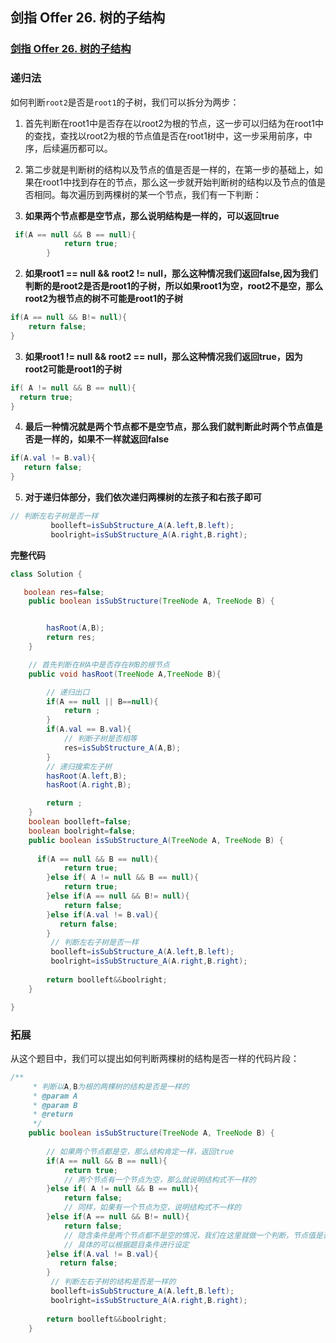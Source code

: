 ## 剑指 Offer 26. 树的子结构

### [剑指 Offer 26. 树的子结构](https://leetcode-cn.com/problems/shu-de-zi-jie-gou-lcof/)

### 递归法

如何判断`root2`是否是`root1`的子树，我们可以拆分为两步：

1. 首先判断在root1中是否存在以root2为根的节点，这一步可以归结为在root1中的查找，查找以root2为根的节点值是否在root1树中，这一步采用前序，中序，后续遍历都可以。
2. 第二步就是判断树的结构以及节点的值是否是一样的，在第一步的基础上，如果在root1中找到存在的节点，那么这一步就开始判断树的结构以及节点的值是否相同。每次遍历到两棵树的某一个节点，我们有一下判断：

1. **如果两个节点都是空节点，那么说明结构是一样的，可以返回true**

~~~ java
 if(A == null && B == null){
            return true;
        }
~~~

2. **如果root1 == null && root2 != null，那么这种情况我们返回false,因为我们判断的是root2是否是root1的子树，所以如果root1为空，root2不是空，那么root2为根节点的树不可能是root1的子树**

~~~ java
if(A == null && B!= null){
    return false;
}
~~~

3. **如果root1 != null && root2 == null，那么这种情况我们返回true，因为root2可能是root1的子树**

~~~ java
if( A != null && B == null){
  return true;
}
~~~

4. **最后一种情况就是两个节点都不是空节点，那么我们就判断此时两个节点值是否是一样的，如果不一样就返回false**

~~~ java
if(A.val != B.val){
   return false;
}
~~~

5. **对于递归体部分，我们依次递归两棵树的左孩子和右孩子即可**

~~~ java
// 判断左右子树是否一样
         boolleft=isSubStructure_A(A.left,B.left);
         boolright=isSubStructure_A(A.right,B.right);
~~~

**完整代码**

~~~ java
class Solution {

   boolean res=false;
    public boolean isSubStructure(TreeNode A, TreeNode B) {


        hasRoot(A,B);
        return res;
    }

    // 首先判断在树A中是否存在树B的根节点
    public void hasRoot(TreeNode A,TreeNode B){

        // 递归出口
        if(A == null || B==null){
            return ;
        }
        if(A.val == B.val){
            // 判断子树是否相等
            res=isSubStructure_A(A,B);
        }
        // 递归搜索左子树
        hasRoot(A.left,B);
        hasRoot(A.right,B);

        return ;
    }
    boolean boolleft=false;
    boolean boolright=false;
    public boolean isSubStructure_A(TreeNode A, TreeNode B) {
        
      if(A == null && B == null){
            return true;
        }else if( A != null && B == null){
            return true;
        }else if(A == null && B!= null){
            return false;
        }else if(A.val != B.val){
           return false;
        }
         // 判断左右子树是否一样
         boolleft=isSubStructure_A(A.left,B.left);
         boolright=isSubStructure_A(A.right,B.right);
        
        return boolleft&&boolright;
    }

}
~~~

### 拓展

从这个题目中，我们可以提出如何判断两棵树的结构是否一样的代码片段：

~~~ java
/**
     * 判断以A,B为根的两棵树的结构是否是一样的
     * @param A
     * @param B
     * @return
     */
    public boolean isSubStructure(TreeNode A, TreeNode B) {
        
        // 如果两个节点都是空，那么结构肯定一样，返回true
        if(A == null && B == null){
            return true;
            // 两个节点有一个节点为空，那么就说明结构式不一样的
        }else if( A != null && B == null){
            return false;
            // 同样，如果有一个节点为空，说明结构式不一样的
        }else if(A == null && B!= null){
            return false;
            // 隐含条件是两个节点都不是空的情况，我们在这里就做一个判断，节点值是否一样
            // 具体的可以根据题目条件进行设定
        }else if(A.val != B.val){
           return false;
        }
         // 判断左右子树的结构是否是一样的
         boolleft=isSubStructure_A(A.left,B.left);
         boolright=isSubStructure_A(A.right,B.right);
        
        return boolleft&&boolright;
    }
~~~

